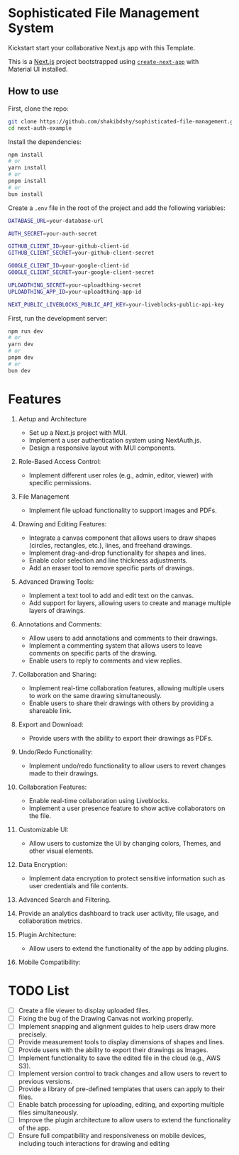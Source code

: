 # Sophisticated File Management System

Kickstart start your collaborative Next.js app with this Template.

This is a [Next.js](https://nextjs.org/) project bootstrapped using [`create-next-app`](https://github.com/vercel/next.js/tree/HEAD/packages/create-next-app) with Material UI installed.

## How to use

First, clone the repo:

```bash
git clone https://github.com/shakibdshy/sophisticated-file-management.git
cd next-auth-example
```

Install the dependencies:

```bash
npm install
# or
yarn install
# or
pnpm install
# or
bun install
```

Create a `.env` file in the root of the project and add the following variables:

```bash
DATABASE_URL=your-database-url

AUTH_SECRET=your-auth-secret

GITHUB_CLIENT_ID=your-github-client-id
GITHUB_CLIENT_SECRET=your-github-client-secret

GOOGLE_CLIENT_ID=your-google-client-id
GOOGLE_CLIENT_SECRET=your-google-client-secret

UPLOADTHING_SECRET=your-uploadthing-secret
UPLOADTHING_APP_ID=your-uploadthing-app-id

NEXT_PUBLIC_LIVEBLOCKS_PUBLIC_API_KEY=your-liveblocks-public-api-key
```

First, run the development server:

```bash
npm run dev
# or
yarn dev
# or
pnpm dev
# or
bun dev
```

# Features

1. Aetup and Architecture
   - Set up a Next.js project with MUI.
   - Implement a user authentication system using NextAuth.js.
   - Design a responsive layout with MUI components.
2. Role-Based Access Control:
   - Implement different user roles (e.g., admin, editor, viewer) with specific permissions.
3. File Management
   - Implement file upload functionality to support images and PDFs.
4. Drawing and Editing Features:
   - Integrate a canvas component that allows users to draw shapes (circles, rectangles, etc.), lines, and freehand drawings.
   - Implement drag-and-drop functionality for shapes and lines.
   - Enable color selection and line thickness adjustments.
   - Add an eraser tool to remove specific parts of drawings.
5. Advanced Drawing Tools:
   - Implement a text tool to add and edit text on the canvas.
   - Add support for layers, allowing users to create and manage multiple layers of drawings.
6. Annotations and Comments:
   - Allow users to add annotations and comments to their drawings.
   - Implement a commenting system that allows users to leave comments on specific parts of the drawing.
   - Enable users to reply to comments and view replies.
7. Collaboration and Sharing:
   - Implement real-time collaboration features, allowing multiple users to work on the same drawing simultaneously.
   - Enable users to share their drawings with others by providing a shareable link.
8. Export and Download:
   - Provide users with the ability to export their drawings as PDFs.
9. Undo/Redo Functionality:
   - Implement undo/redo functionality to allow users to revert changes made to their drawings.

10. Collaboration Features:
    - Enable real-time collaboration using Liveblocks.
    - Implement a user presence feature to show active collaborators on the file.
11. Customizable UI:
    - Allow users to customize the UI by changing colors, Themes, and other visual elements.
12. Data Encryption:
    - Implement data encryption to protect sensitive information such as user credentials and file contents.
13. Advanced Search and Filtering.
14. Provide an analytics dashboard to track user activity, file usage, and collaboration metrics.
15. Plugin Architecture:
    - Allow users to extend the functionality of the app by adding plugins.
16. Mobile Compatibility:

# TODO List

- [ ] Create a file viewer to display uploaded files.
- [ ] Fixing the bug of the Drawing Canvas not working properly.
- [ ] Implement snapping and alignment guides to help users draw more precisely.
- [ ] Provide measurement tools to display dimensions of shapes and lines.
- [ ] Provide users with the ability to export their drawings as Images.
- [ ] Implement functionality to save the edited file in the cloud (e.g., AWS S3).
- [ ] Implement version control to track changes and allow users to revert to previous versions.
- [ ] Provide a library of pre-defined templates that users can apply to their files.
- [ ] Enable batch processing for uploading, editing, and exporting multiple files
simultaneously.
- [ ] Improve the plugin architecture to allow users to extend the functionality of the app.
- [ ] Ensure full compatibility and responsiveness on mobile devices, including touch
interactions for drawing and editing